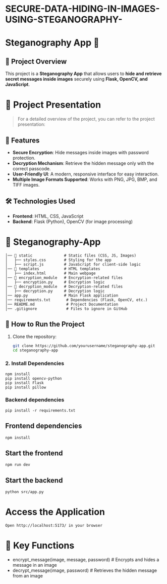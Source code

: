 # SECURE-DATA-HIDING-IN-IMAGES-USING-STEGANOGRAPHY-
# Steganography App 🔐

## 📌 Project Overview
This project is a **Steganography App** that allows users to **hide and retrieve secret messages inside images** securely using **Flask, OpenCV, and JavaScript**.

# 📑 Project Presentation
> For a detailed overview of the project, you can refer to the project presentation:

[](./AICTE%20x%20IBM-INTERN-PROJECT-PPT.pptx)
## 🚀 Features
- **Secure Encryption**: Hide messages inside images with password protection.
- **Decryption Mechanism**: Retrieve the hidden message only with the correct passcode.
- **User-Friendly UI**: A modern, responsive interface for easy interaction.
- **Multiple Image Formats Supported**: Works with PNG, JPG, BMP, and TIFF images.

## 🛠️ Technologies Used
- **Frontend**: HTML, CSS, JavaScript  
- **Backend**: Flask (Python), OpenCV (for image processing)
  
# 📂 Steganography-App
````
│── 📂 static              # Static files (CSS, JS, Images)
│   ├── styles.css        # Styling for the app
│   ├── script.js         # JavaScript for client-side logic
│── 📂 templates           # HTML templates
│   ├── index.html        # Main webpage
│── 📂 encryption_module   # Encryption-related files
│   ├── encryption.py     # Encryption logic
│── 📂 decryption_module   # Decryption-related files
│   ├── decryption.py     # Decryption logic
│── app.py                # Main Flask application
│── requirements.txt       # Dependencies (Flask, OpenCV, etc.)
│── README.md              # Project Documentation
│── .gitignore             # Files to ignore in GitHub
````

## 📂 How to Run the Project
1. Clone the repository:
   ```bash
   git clone https://github.com/yourusername/steganography-app.git
   cd steganography-app

### 2. Install Dependencies
```
npm install 
pip install opencv-python
pip install Flask
pip install pillow
```

### Backend dependencies
```
pip install -r requirements.txt
```
## Frontend dependencies
```
npm install 
```

## Start the frontend
```
npm run dev
```

## Start the backend
````
python src/app.py
````
# Access the Application
```
Open http://localhost:5173/ in your browser
```

# 📜 Key Functions
* encrypt_message(image, message, password)  # Encrypts and hides a message in an image
* decrypt_message(image, password)  # Retrieves the hidden message from an image
